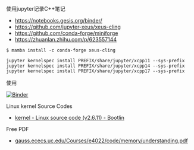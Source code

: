 使用jupyter记录C++笔记
- https://notebooks.gesis.org/binder/
- https://github.com/jupyter-xeus/xeus-cling
- https://github.com/conda-forge/miniforge
- https://zhuanlan.zhihu.com/p/623557144
```shell
$ mamba install -c conda-forge xeus-cling
```
```shell
jupyter kernelspec install PREFIX/share/jupyter/xcpp11 --sys-prefix
jupyter kernelspec install PREFIX/share/jupyter/xcpp14 --sys-prefix
jupyter kernelspec install PREFIX/share/jupyter/xcpp17 --sys-prefix
```
使用

[![Binder](https://mybinder.org/badge_logo.svg)](https://mybinder.org/v2/gh/KongFanJin/Notes-Understanding-the-Linux-Kernel-3rd/HEAD)

Linux kernel Source Codes
- [kernel - Linux source code (v2.6.11) - Bootlin](https://elixir.bootlin.com/linux/v2.6.11/source/kernel)

Free PDF
- [gauss.ececs.uc.edu/Courses/e4022/code/memory/understanding.pdf](http://gauss.ececs.uc.edu/Courses/e4022/code/memory/understanding.pdf)
